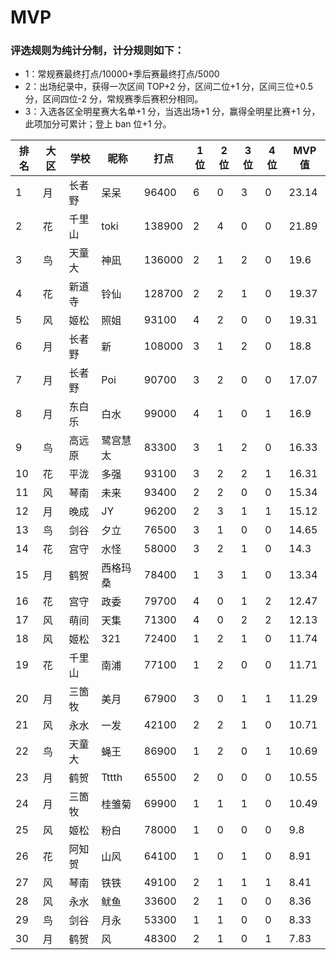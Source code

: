 # MVP

### 评选规则为纯计分制，计分规则如下：
  - 1：常规赛最终打点/10000+季后赛最终打点/5000
  - 2：出场纪录中，获得一次区间 TOP+2 分，区间二位+1 分，区间三位+0.5 分，区间四位-2 分，常规赛季后赛积分相同。
  - 3：入选各区全明星赛大名单+1 分，当选出场+1 分，赢得全明星比赛+1 分，此项加分可累计；登上 ban 位+1 分。
  
|排名	|大区	|学校	|昵称	|打点	|1位	|2位	|3位	|4位	|MVP值|
| -- | ---- | ---- | -------- | ----- | -- | -- | -- | -- | ---- |
|	1	|	月	|	长者野	|	呆呆	|	96400	|	6	|	0	|	3	|	0	|	23.14	|
|	2	|	花	|	千里山	|	toki	|	138900	|	2	|	4	|	0	|	0	|	21.89	|
|	3	|	鸟	|	天童大	|	神凪	|	136000	|	2	|	1	|	2	|	0	|	19.6	|
|	4	|	花	|	新道寺	|	铃仙	|	128700	|	2	|	2	|	1	|	0	|	19.37	|
|	5	|	风	|	姬松	|	照姐	|	93100	|	4	|	2	|	0	|	0	|	19.31	|
|	6	|	月	|	长者野	|	新	|	108000	|	3	|	1	|	2	|	0	|	18.8	|
|	7	|	月	|	长者野	|	Poi	|	90700	|	3	|	2	|	0	|	0	|	17.07	|
|	8	|	月	|	东白乐	|	白水	|	99000	|	4	|	1	|	0	|	1	|	16.9	|
|	9	|	鸟	|	高远原	|	鹭宫慧太	|	83300	|	3	|	1	|	2	|	0	|	16.33	|
|	10	|	花	|	平泷	|	多强	|	93100	|	3	|	2	|	2	|	1	|	16.31	|
|	11	|	风	|	琴南	|	未来	|	93400	|	2	|	2	|	0	|	0	|	15.34	|
|	12	|	月	|	晚成	|	JY	|	96200	|	2	|	3	|	1	|	1	|	15.12	|
|	13	|	鸟	|	剑谷	|	夕立	|	76500	|	3	|	1	|	0	|	0	|	14.65	|
|	14	|	花	|	宫守	|	水怪	|	58000	|	3	|	2	|	1	|	0	|	14.3	|
|	15	|	月	|	鹤贺	|	西格玛桑	|	78400	|	1	|	3	|	1	|	0	|	13.34	|
|	16	|	花	|	宫守	|	政委	|	79700	|	4	|	0	|	1	|	2	|	12.47	|
|	17	|	风	|	萌间	|	天集	|	71300	|	4	|	0	|	2	|	2	|	12.13	|
|	18	|	风	|	姬松	|	321	|	72400	|	1	|	2	|	1	|	0	|	11.74	|
|	19	|	花	|	千里山	|	南浦	|	77100	|	1	|	2	|	0	|	0	|	11.71	|
|	20	|	月	|	三箇牧	|	美月	|	67900	|	3	|	0	|	1	|	1	|	11.29	|
|	21	|	风	|	永水	|	一发	|	42100	|	2	|	2	|	1	|	0	|	10.71	|
|	22	|	鸟	|	天童大	|	蝇王	|	86900	|	1	|	2	|	0	|	1	|	10.69	|
|	23	|	月	|	鹤贺	|	Tttth	|	65500	|	2	|	0	|	0	|	0	|	10.55	|
|	24	|	月	|	三箇牧	|	桂雏菊	|	69900	|	1	|	1	|	1	|	0	|	10.49	|																				
|	25	|	风	|	姬松	|	粉白	|	78000	|	1	|	0	|	0	|	0	|	9.8	|
|	26	|	花	|	阿知贺	|	山风	|	64100	|	1	|	0	|	1	|	0	|	8.91	|
|	27	|	风	|	琴南	|	铁铁	|	49100	|	2	|	1	|	1	|	1	|	8.41	|
|	28	|	风	|	永水	|	鱿鱼	|	33600	|	2	|	1	|	0	|	0	|	8.36	|
|	29	|	鸟	|	剑谷	|	月永	|	53300	|	1	|	1	|	0	|	0	|	8.33	|
|	30	|	月	|	鹤贺	|	风	|	48300	|	2	|	1	|	0	|	1	|	7.83	|





